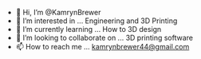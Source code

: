 - 👋 Hi, I’m @KamrynBrewer
- 👀 I’m interested in ... Engineering and 3D Printing
- 🌱 I’m currently learning ... How to 3D design 
- 💞️ I’m looking to collaborate on ... 3D printing software
- 📫 How to reach me ... kamrynbrewer44@gmail.com

<!---
KamrynBrewer/KamrynBrewer is a ✨ special ✨ repository because its `README.md` (this file) appears on your GitHub profile.
You can click the Preview link to take a look at your changes.
--->
